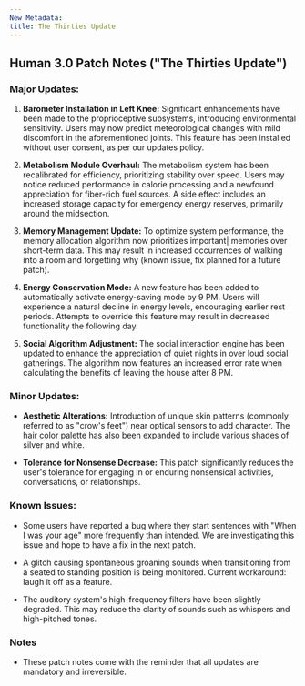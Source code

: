 ```yaml
---
New Metadata: 
title: The Thirties Update
---
```

## Human 3.0 Patch Notes ("The Thirties Update")

### Major Updates:

1. **Barometer Installation in Left Knee:** Significant enhancements have been made to the proprioceptive subsystems, introducing environmental sensitivity. Users may now predict meteorological changes with mild discomfort in the aforementioned joints. This feature has been installed without user consent, as per our updates policy.

2. **Metabolism Module Overhaul:** The metabolism system has been recalibrated for efficiency, prioritizing stability over speed. Users may notice reduced performance in calorie processing and a newfound appreciation for fiber-rich fuel sources. A side effect includes an increased storage capacity for emergency energy reserves, primarily around the midsection.

3. **Memory Management Update:** To optimize system performance, the memory allocation algorithm now prioritizes important| memories over short-term data. This may result in increased occurrences of walking into a room and forgetting why (known issue, fix planned for a future patch).

4. **Energy Conservation Mode:** A new feature has been added to automatically activate energy-saving mode by 9 PM. Users will experience a natural decline in energy levels, encouraging earlier rest periods. Attempts to override this feature may result in decreased functionality the following day.

5. **Social Algorithm Adjustment:** The social interaction engine has been updated to enhance the appreciation of quiet nights in over loud social gatherings. The algorithm now features an increased error rate when calculating the benefits of leaving the house after 8 PM.

### Minor Updates:

- **Aesthetic Alterations:** Introduction of unique skin patterns (commonly referred to as "crow's feet") near optical sensors to add character. The hair color palette has also been expanded to include various shades of silver and white.

- **Tolerance for Nonsense Decrease:** This patch significantly reduces the user's tolerance for engaging in or enduring nonsensical activities, conversations, or relationships.

### Known Issues:

- Some users have reported a bug where they start sentences with "When I was your age" more frequently than intended. We are investigating this issue and hope to have a fix in the next patch.

- A glitch causing spontaneous groaning sounds when transitioning from a seated to standing position is being monitored. Current workaround: laugh it off as a feature.

- The auditory system's high-frequency filters have been slightly degraded. This may reduce the clarity of sounds such as whispers and high-pitched tones.

### Notes

- These patch notes come with the reminder that all updates are mandatory and irreversible.
